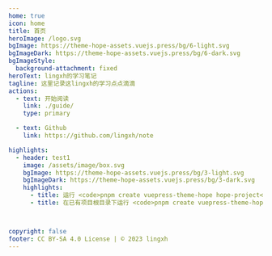 ```yaml
---
home: true
icon: home
title: 首页
heroImage: /logo.svg
bgImage: https://theme-hope-assets.vuejs.press/bg/6-light.svg
bgImageDark: https://theme-hope-assets.vuejs.press/bg/6-dark.svg
bgImageStyle:
  background-attachment: fixed
heroText: lingxh的学习笔记
tagline: 这里记录这lingxh的学习点点滴滴
actions:
  - text: 开始阅读
    link: ./guide/
    type: primary

  - text: Github
    link: https://github.com/lingxh/note

highlights:
  - header: test1
    image: /assets/image/box.svg
    bgImage: https://theme-hope-assets.vuejs.press/bg/3-light.svg
    bgImageDark: https://theme-hope-assets.vuejs.press/bg/3-dark.svg
    highlights:
      - title: 运行 <code>pnpm create vuepress-theme-hope hope-project</code> 以创建一个新的主题项目。
      - title: 在已有项目根目录下运行 <code>pnpm create vuepress-theme-hope add .</code> 以在项目中添加主题。



copyright: false
footer: CC BY-SA 4.0 License | © 2023 lingxh
---
```


